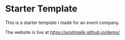 # Starter Template
This is a starter template i made for an event company.

The website is live at https://arpitmalik.github.io/demo/
